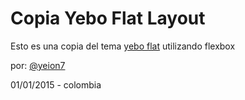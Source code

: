 # Copia Yebo Flat Layout

Esto es una copia del tema
[yebo flat](http://peterfinlan.com/yebo-flat-layout) utilizando flexbox

por: [@yeion7](www.twitter.com/yeion7)

01/01/2015 - colombia
